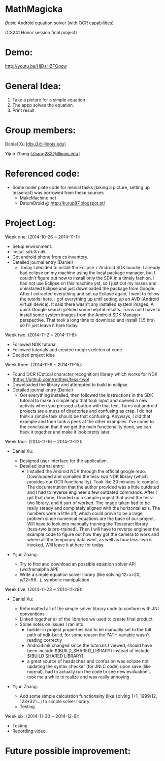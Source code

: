 MathMagicka
======

_Basic_ Android equation solver (with OCR capabilities)

(CS241 Honor session final project)

Demo:
======
http://youtu.be/HjDsHZFQpcw

General Idea:
======
1. Take a picture for a simple equation. 
2. The appp solves the equation.
3. Print result

Group members:
======
Daniel Xu   [dlxu2@illinois.edu]

Yijun Zhang [zhang283@illinois.edu]

Referenced code:
======
- Some boiler plate code for menial tasks (taking a picture, setting up tesseract) was borrowed from these sources
	- MakeMachine.net
	- DatumDroid @ http://kurup87.blogspot.pt/

Project Log:
======
Week one: (2014-10-26 ~ 2014-11-1):

- Setup environment.
- Install sdk & ndk.
- Got android phone from cs inventory.
- Detailed journal entry (Daniel)
	- Today I decided to install the Eclipse + Android SDK bundle. I already had eclipse on my machine using the local package manager, but I couldn't figure out how to install only the SDK in a timely fashion. I had not use Eclipse on this machine yet, so I just cut my losses and uninstalled Eclipse and just downloaded the package from Google. After I extracted everything and set up Eclipse again, I went to follow the tutorial here. I got everything up until setting up an AVD (Android virtual device). It said there wasn't any installed system images. A quick Google search yielded some helpful results. Turns out I have to install some system images from the Android SDK Manager perspective. That took a long time to download and install (1.5 hrs) so I'll just leave it here today.

Week two: (2014-11-2 ~ 2014-11-8):

- Followed NDK tutorial
- Followed tutorials and created rough skeleton of code
- Decided project idea

Week three: (2014-11-9 ~ 2014-11-15):

- Found OCR (Optical character recognition) library which works for NDK (https://github.com/rmtheis/tess-two)
- Downloaded the library and attempted to build in eclipse.
- Detailed journal entry (Daniel)
	- Got everything installed, then followed the instructions in the SDK tutorial to make a simple app that took input and opened a new activity when you pressed a button with that text. Turns out android projects are a mess of directories and confusing as crap. I do not think a simple task should be that confusing. Anyways, I did that example and then took a peek at the other examples. I've come to the conclusion that if we get the main functionality done, we can hack it together and make it look pretty later.

Week four: (2014-11-16 ~ 2014-11-22):

- Daniel Xu:
	- Designed user interface for the application.
	- Detailed journal entry:
		- Installed the Android NDK through the official google repo. Downloaded and compiled the tess-two NDK library (which provides our OCR functionality). Took like 20 minutes to compile. The documentation that the author provided was a little outdated and I had to reverse engineer a few outdated commands. After I got that done, I loaded up a sample project that used the tess-two library, and it sort of worked. The image taken had to be really steady and completely aligned with the horizontal axis. The numbers were a little off, which could prove to be a large problem since numerical equations are the base of our project. Will have to look into manually training the Tesseract library (tess-two is pre-trained). Then I will have to reverse engineer the example code to figure out how they got the camera to work and where all the temporary data went, as well as how tess-two is invoked. Will leave it at here for today.
	
- Yijun Zhang:
	- Try to find and download an possible equation solver API (wolframalpha API)
	- Write a simple equation solver library (like solving 12+x=20, y/12=96...), symbolic manipulation.

Week five: (2014-11-23 ~ 2014-11-29):

- Daniel Xu:
	- Reformatted all of the simple solver library code to conform with JNI conventions
	- Linked together all of the libraries we used to create final product
	- Some notes on issues I ran into:
		- builder in project properties had to be manually set to the full path of ndk-build, for some reason the PATH variable wasn't reading correctly
		- Android.mk changed since the tutorials I viewed, should have been 
			include $(BUILD_SHARED_LIBRARY)
		  instead of 
			include $(BUILD SHARED LIBRARY)
		- a great source of headaches and confusion was eclipse not updating the syntax checker (for JNI C code) upon save (like normal). had to actually run the code to see new evaluation... took me a whlie to realize and was really annoying

- Yijun Zhang:
	- Add some simple calculation functionality (like solving 1+1, 1999/12, 123*321...) to simple solver library.
	- Testing

Week six: (2014-11-30 ~ 2014-12-6):

- Testing.
- Recording video.

Future possible improvement:
======
